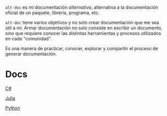 <!--
.. title: alt-doc
.. slug: alt-doc
.. date: 2023-10-29 17:18:15 UTC-03:00
.. tags: alt-doc
.. category: 
.. link: 
.. description: 
.. type: text
-->

`alt-doc` es mí documentación *alternativa*, alternativa a la documentación oficial de un paquete, librería, programa, etc.

`alt-doc` tiene varios objetivos y no solo crear documentación que me sea útil a mí. Armar documentación no solo consiste en escribir un documento, sino que requiere conocer las distintas herramientas y procesos utilizados en cada "comunidad".  

Es una manera de practicar, conocer, explorar y comparitir el proceso de generar documentación.  

# Docs

[C#](https://saxa.xyz/alt-doc-csharp)

[Julia](https://saxa.xyz/alt-doc-julia)

[Python](https://saxa.xyz/alt-doc-python)